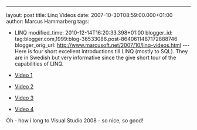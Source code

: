 ---
layout: post
title: Linq Videos
date: 2007-10-30T08:59:00.000+01:00
author: Marcus Hammarberg
tags:
  - LINQ
modified_time: 2010-12-14T16:20:33.398+01:00
blogger_id: tag:blogger.com,1999:blog-36533086.post-8640611487172888746
blogger_orig_url: http://www.marcusoft.net/2007/10/linq-videos.html ---
Here is four short excellent introductions till <span
id="SPELLING_ERROR_0" class="blsp-spelling-error">LINQ (mostly to
SQL).
They are in Swedish but very informative since the give short tour of
the capabilities of LINQ.

-   [Video
    1](http://blogs.msdn.com/johanl/archive/2007/10/29/linq-video-1-av-3.aspx)
-   [Video
    2](http://blogs.msdn.com/johanl/archive/2007/10/29/linq-to-sql-video-2-av-3.aspx)
-   [Video
    3](http://blogs.msdn.com/johanl/archive/2007/10/29/linq-to-sql-video-3-av-3.aspx)
-   [Video
    4](http://blogs.msdn.com/johanl/archive/2007/10/29/linq-to-sql-video-4-av-3.aspx)

Oh - how i long to Visual Studio 2008 - so nice, so good!
